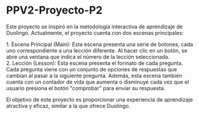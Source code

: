 # PPV2-Proyecto-P2
Este proyecto se inspiró en la metodología interactiva de aprendizaje de Duolingo. Actualmente, el proyecto cuenta con dos escenas principales:
 
1. Escena Principal (Main): Esta escena presenta una serie de botones, cada uno correspondiente a una lección diferente. Al hacer clic en un botón, se abre una ventana que indica el número de la lección seleccionada.
2. Lección (Lesson): Esta escena presenta el formato de cada pregunta. Cada pregunta viene con un conjunto de opciones de respuestas que cambian al pasar a la siguiente pregunta. Además, esta escena también cuenta con un contador de vida que aumenta o disminuye cada vez que el usuario presiona el botón "comprobar" para enviar su respuesta.
 
El objetivo de este proyecto es proporcionar una experiencia de aprendizaje atractiva y eficaz, similar a la que ofrece Duolingo.
